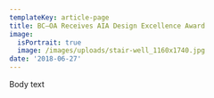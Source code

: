 ```yaml
---
templateKey: article-page
title: BC—OA Receives AIA Design Excellence Award
image:
  isPortrait: true
  image: /images/uploads/stair-well_1160x1740.jpg
date: '2018-06-27'
---
```

Body text
